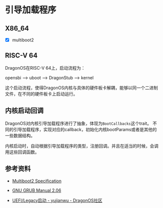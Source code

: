 # 引导加载程序

## X86_64

- [x] multiboot2

## RISC-V 64

DragonOS在RISC-V 64上，启动流程为：

opensbi --> uboot --> DragonStub --> kernel

这个启动流程，使得DragonOS内核与具体的硬件板卡解耦，能够以同一个二进制文件，在不同的硬件板卡上启动运行。


## 内核启动回调

DragonOS对内核引导加载程序进行了抽象，体现为`BootCallbacks`这个trait。
不同的引导加载程序，实现对应的callback，初始化内核bootParams或者是其他的一些数据结构。

内核启动时，自动根据引导加载程序的类型，注册回调。并且在适当的时候，会调用这些回调函数。

## 参考资料

- [Multiboot2 Specification](http://git.savannah.gnu.org/cgit/grub.git/tree/doc/multiboot.texi?h=multiboot2)

- [GNU GRUB Manual 2.06](https://www.gnu.org/software/grub/manual/grub/grub.html)

- [UEFI/Legacy启动 - yujianwu - DragonOS社区](https://bbs.dragonos.org/forum.php?mod=viewthread&tid=46)
